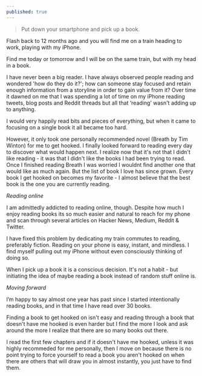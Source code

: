 ```yaml
---
published: true
---
```


>Put down your smartphone and pick up a book.

Flash back to 12 months ago and you will find me on a train heading to work, playing with my iPhone.

Find me today or tomorrow and I will be on the same train, but with my head in a book.

I have never been a big reader. I have always observed people reading and wondered 'how do they do it?'; how can someone stay focused and retain enough information from a storyline in order to gain value from it?
Over time it dawned on me that I was spending a lot of time on my iPhone reading tweets, blog posts and Reddit threads but all that ‘reading’ wasn't adding up to anything.

I would very happily read bits and pieces of everything, but when it came to focusing on a single book it all became too hard.

However, it only took one personally recommended novel (Breath by Tim Winton) for me to get hooked. I finally looked forward to reading every day to discover what would happen next. I realize now that it's not that I didn't like reading - it was that I didn't like the books I had been trying to read.
Once I finished reading Breath I was worried I wouldnt find another one that would like as much again. But the list of book I love has since grown. Every book I get hooked on becomes my favorite - I almost believe that the best book is the one you are currently reading.
 
*Reading online*

I am admittedly addicted to reading online, though. Despite how much I enjoy reading books its so much easier and natural to reach for my phone and scan through several articles on Hacker News, Medium, Reddit & Twitter.

I have fixed this problem by dedicating my train commutes to reading, preferably fiction. Reading on your phone is easy, instant, and mindless. I find myself pulling out my iPhone without even consciously thinking of doing so.

When I pick up a book it is a conscious decision. It's not a habit - but initiating the idea of maybe reading a book instead of random stuff online is.
 
*Moving forward*

I’m happy to say almost one year has past since I started intentionally reading books, and in that time I have read over
30 books.

Finding a book to get hooked on isn't easy and reading through a book that doesn't have me hooked is even harder but I find the more I look and ask around the more I realize that there are so many books out there.

I read the first few chapters and if it doesn't have me hooked, unless it was highly recommeded for me personally, then I move on because there is no point trying to force yourself to read a book you aren't hooked on when there are others that will draw you in almost instantly, you just have to find them.